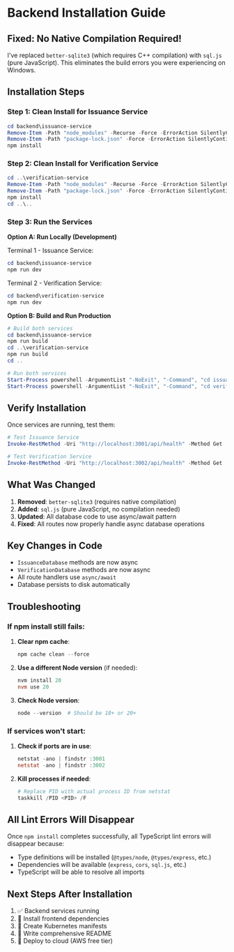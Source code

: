 # Backend Installation Guide

## Fixed: No Native Compilation Required!

I've replaced `better-sqlite3` (which requires C++ compilation) with `sql.js` (pure JavaScript).
This eliminates the build errors you were experiencing on Windows.

## Installation Steps

### Step 1: Clean Install for Issuance Service

```powershell
cd backend\issuance-service
Remove-Item -Path "node_modules" -Recurse -Force -ErrorAction SilentlyContinue
Remove-Item -Path "package-lock.json" -Force -ErrorAction SilentlyContinue
npm install
```

### Step 2: Clean Install for Verification Service

```powershell
cd ..\verification-service
Remove-Item -Path "node_modules" -Recurse -Force -ErrorAction SilentlyContinue
Remove-Item -Path "package-lock.json" -Force -ErrorAction SilentlyContinue
npm install
cd ..\..
```

### Step 3: Run the Services

**Option A: Run Locally (Development)**

Terminal 1 - Issuance Service:
```powershell
cd backend\issuance-service
npm run dev
```

Terminal 2 - Verification Service:
```powershell
cd backend\verification-service
npm run dev
```

**Option B: Build and Run Production**

```powershell
# Build both services
cd backend\issuance-service
npm run build
cd ..\verification-service
npm run build
cd ..

# Run both services
Start-Process powershell -ArgumentList "-NoExit", "-Command", "cd issuance-service; npm start"
Start-Process powershell -ArgumentList "-NoExit", "-Command", "cd verification-service; npm start"
```

## Verify Installation

Once services are running, test them:

```powershell
# Test Issuance Service
Invoke-RestMethod -Uri "http://localhost:3001/api/health" -Method Get

# Test Verification Service
Invoke-RestMethod -Uri "http://localhost:3002/api/health" -Method Get
```

## What Was Changed

1. **Removed**: `better-sqlite3` (requires native compilation)
2. **Added**: `sql.js` (pure JavaScript, no compilation needed)
3. **Updated**: All database code to use async/await pattern
4. **Fixed**: All routes now properly handle async database operations

## Key Changes in Code

- `IssuanceDatabase` methods are now async
- `VerificationDatabase` methods are now async
- All route handlers use `async/await`
- Database persists to disk automatically

## Troubleshooting

### If npm install still fails:

1. **Clear npm cache**:
   ```powershell
   npm cache clean --force
   ```

2. **Use a different Node version** (if needed):
   ```powershell
   nvm install 20
   nvm use 20
   ```

3. **Check Node version**:
   ```powershell
   node --version  # Should be 18+ or 20+
   ```

### If services won't start:

1. **Check if ports are in use**:
   ```powershell
   netstat -ano | findstr :3001
   netstat -ano | findstr :3002
   ```

2. **Kill processes if needed**:
   ```powershell
   # Replace PID with actual process ID from netstat
   taskkill /PID <PID> /F
   ```

## All Lint Errors Will Disappear

Once `npm install` completes successfully, all TypeScript lint errors will disappear because:
- Type definitions will be installed (`@types/node`, `@types/express`, etc.)
- Dependencies will be available (`express`, `cors`, `sql.js`, etc.)
- TypeScript will be able to resolve all imports

## Next Steps After Installation

1. ✅ Backend services running
2. 🔄 Install frontend dependencies
3. 🔄 Create Kubernetes manifests
4. 🔄 Write comprehensive README
5. 🔄 Deploy to cloud (AWS free tier)
